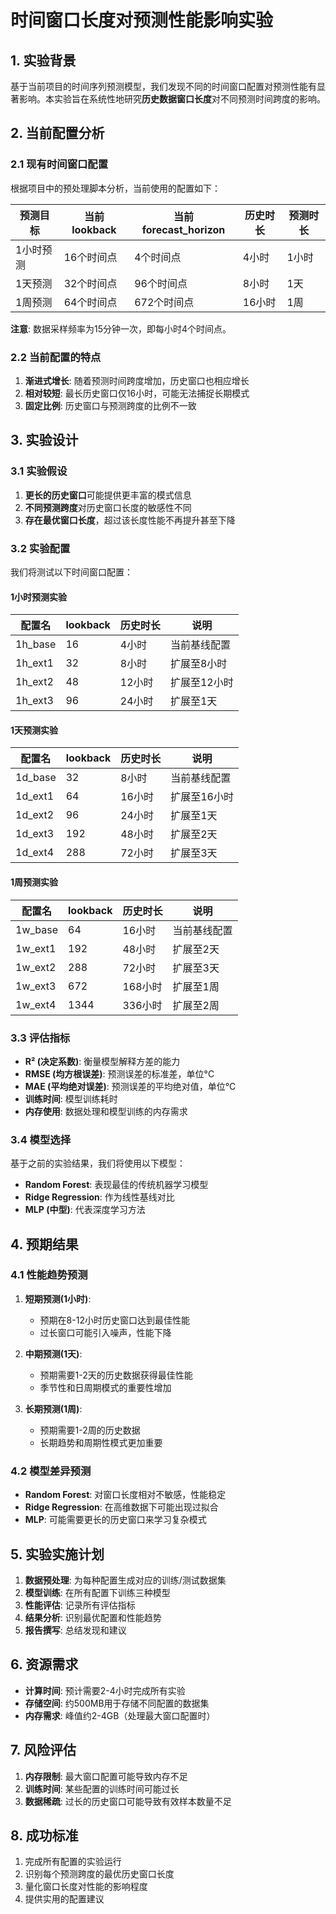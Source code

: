 # 时间窗口长度对预测性能影响实验

## 1. 实验背景

基于当前项目的时间序列预测模型，我们发现不同的时间窗口配置对预测性能有显著影响。本实验旨在系统性地研究**历史数据窗口长度**对不同预测时间跨度的影响。

## 2. 当前配置分析

### 2.1 现有时间窗口配置

根据项目中的预处理脚本分析，当前使用的配置如下：

| 预测目标 | 当前lookback | 当前forecast_horizon | 历史时长 | 预测时长 |
|----------|-------------|---------------------|----------|----------|
| 1小时预测 | 16个时间点 | 4个时间点 | 4小时 | 1小时 |
| 1天预测 | 32个时间点 | 96个时间点 | 8小时 | 1天 |
| 1周预测 | 64个时间点 | 672个时间点 | 16小时 | 1周 |

**注意**: 数据采样频率为15分钟一次，即每小时4个时间点。

### 2.2 当前配置的特点

1. **渐进式增长**: 随着预测时间跨度增加，历史窗口也相应增长
2. **相对较短**: 最长历史窗口仅16小时，可能无法捕捉长期模式
3. **固定比例**: 历史窗口与预测跨度的比例不一致

## 3. 实验设计

### 3.1 实验假设

1. **更长的历史窗口**可能提供更丰富的模式信息
2. **不同预测跨度**对历史窗口长度的敏感性不同
3. **存在最优窗口长度**，超过该长度性能不再提升甚至下降

### 3.2 实验配置

我们将测试以下时间窗口配置：

#### 1小时预测实验
| 配置名 | lookback | 历史时长 | 说明 |
|--------|----------|----------|------|
| 1h_base | 16 | 4小时 | 当前基线配置 |
| 1h_ext1 | 32 | 8小时 | 扩展至8小时 |
| 1h_ext2 | 48 | 12小时 | 扩展至12小时 |
| 1h_ext3 | 96 | 24小时 | 扩展至1天 |

#### 1天预测实验
| 配置名 | lookback | 历史时长 | 说明 |
|--------|----------|----------|------|
| 1d_base | 32 | 8小时 | 当前基线配置 |
| 1d_ext1 | 64 | 16小时 | 扩展至16小时 |
| 1d_ext2 | 96 | 24小时 | 扩展至1天 |
| 1d_ext3 | 192 | 48小时 | 扩展至2天 |
| 1d_ext4 | 288 | 72小时 | 扩展至3天 |

#### 1周预测实验
| 配置名 | lookback | 历史时长 | 说明 |
|--------|----------|----------|------|
| 1w_base | 64 | 16小时 | 当前基线配置 |
| 1w_ext1 | 192 | 48小时 | 扩展至2天 |
| 1w_ext2 | 288 | 72小时 | 扩展至3天 |
| 1w_ext3 | 672 | 168小时 | 扩展至1周 |
| 1w_ext4 | 1344 | 336小时 | 扩展至2周 |

### 3.3 评估指标

- **R² (决定系数)**: 衡量模型解释方差的能力
- **RMSE (均方根误差)**: 预测误差的标准差，单位°C
- **MAE (平均绝对误差)**: 预测误差的平均绝对值，单位°C
- **训练时间**: 模型训练耗时
- **内存使用**: 数据处理和模型训练的内存需求

### 3.4 模型选择

基于之前的实验结果，我们将使用以下模型：
- **Random Forest**: 表现最佳的传统机器学习模型
- **Ridge Regression**: 作为线性基线对比
- **MLP (中型)**: 代表深度学习方法

## 4. 预期结果

### 4.1 性能趋势预测

1. **短期预测(1小时)**:
   - 预期在8-12小时历史窗口达到最佳性能
   - 过长窗口可能引入噪声，性能下降

2. **中期预测(1天)**:
   - 预期需要1-2天的历史数据获得最佳性能
   - 季节性和日周期模式的重要性增加

3. **长期预测(1周)**:
   - 预期需要1-2周的历史数据
   - 长期趋势和周期性模式更加重要

### 4.2 模型差异预测

- **Random Forest**: 对窗口长度相对不敏感，性能稳定
- **Ridge Regression**: 在高维数据下可能出现过拟合
- **MLP**: 可能需要更长的历史窗口来学习复杂模式

## 5. 实验实施计划

1. **数据预处理**: 为每种配置生成对应的训练/测试数据集
2. **模型训练**: 在所有配置下训练三种模型
3. **性能评估**: 记录所有评估指标
4. **结果分析**: 识别最优配置和性能趋势
5. **报告撰写**: 总结发现和建议

## 6. 资源需求

- **计算时间**: 预计需要2-4小时完成所有实验
- **存储空间**: 约500MB用于存储不同配置的数据集
- **内存需求**: 峰值约2-4GB（处理最大窗口配置时）

## 7. 风险评估

1. **内存限制**: 最大窗口配置可能导致内存不足
2. **训练时间**: 某些配置的训练时间可能过长
3. **数据稀疏**: 过长的历史窗口可能导致有效样本数量不足

## 8. 成功标准

1. 完成所有配置的实验运行
2. 识别每个预测跨度的最优历史窗口长度
3. 量化窗口长度对性能的影响程度
4. 提供实用的配置建议